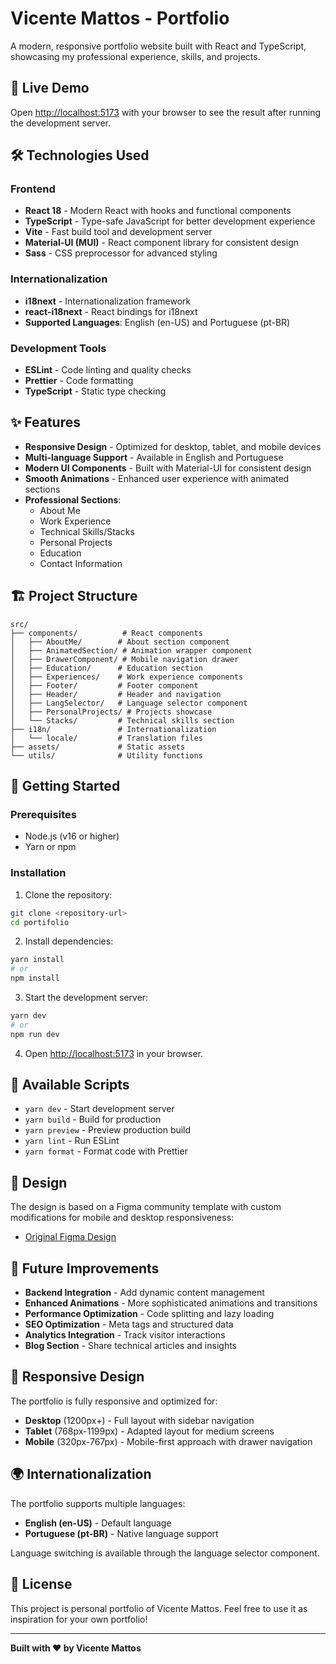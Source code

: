 # Vicente Mattos - Portfolio

A modern, responsive portfolio website built with React and TypeScript, showcasing my professional experience, skills, and projects.

## 🚀 Live Demo

Open [http://localhost:5173](http://localhost:5173) with your browser to see the result after running the development server.

## 🛠️ Technologies Used

### Frontend

- **React 18** - Modern React with hooks and functional components
- **TypeScript** - Type-safe JavaScript for better development experience
- **Vite** - Fast build tool and development server
- **Material-UI (MUI)** - React component library for consistent design
- **Sass** - CSS preprocessor for advanced styling

### Internationalization

- **i18next** - Internationalization framework
- **react-i18next** - React bindings for i18next
- **Supported Languages**: English (en-US) and Portuguese (pt-BR)

### Development Tools

- **ESLint** - Code linting and quality checks
- **Prettier** - Code formatting
- **TypeScript** - Static type checking

## ✨ Features

- **Responsive Design** - Optimized for desktop, tablet, and mobile devices
- **Multi-language Support** - Available in English and Portuguese
- **Modern UI Components** - Built with Material-UI for consistent design
- **Smooth Animations** - Enhanced user experience with animated sections
- **Professional Sections**:
  - About Me
  - Work Experience
  - Technical Skills/Stacks
  - Personal Projects
  - Education
  - Contact Information

## 🏗️ Project Structure

```
src/
├── components/          # React components
│   ├── AboutMe/        # About section component
│   ├── AnimatedSection/ # Animation wrapper component
│   ├── DrawerComponent/ # Mobile navigation drawer
│   ├── Education/      # Education section
│   ├── Experiences/    # Work experience components
│   ├── Footer/         # Footer component
│   ├── Header/         # Header and navigation
│   ├── LangSelector/   # Language selector component
│   ├── PersonalProjects/ # Projects showcase
│   └── Stacks/         # Technical skills section
├── i18n/               # Internationalization
│   └── locale/         # Translation files
├── assets/             # Static assets
└── utils/              # Utility functions
```

## 🚀 Getting Started

### Prerequisites

- Node.js (v16 or higher)
- Yarn or npm

### Installation

1. Clone the repository:

```bash
git clone <repository-url>
cd portifolio
```

2. Install dependencies:

```bash
yarn install
# or
npm install
```

3. Start the development server:

```bash
yarn dev
# or
npm run dev
```

4. Open [http://localhost:5173](http://localhost:5173) in your browser.

## 📜 Available Scripts

- `yarn dev` - Start development server
- `yarn build` - Build for production
- `yarn preview` - Preview production build
- `yarn lint` - Run ESLint
- `yarn format` - Format code with Prettier

## 🎨 Design

The design is based on a Figma community template with custom modifications for mobile and desktop responsiveness:

- [Original Figma Design](<https://www.figma.com/file/Ugqwhovw22v2KW4IfdO2n3/Developer-Portfolio-Design-(Community)?type=design&node-id=0-1&mode=design&t=o9jfMv5Tv4AkOkCD-0>)

## 🔧 Future Improvements

- **Backend Integration** - Add dynamic content management
- **Enhanced Animations** - More sophisticated animations and transitions
- **Performance Optimization** - Code splitting and lazy loading
- **SEO Optimization** - Meta tags and structured data
- **Analytics Integration** - Track visitor interactions
- **Blog Section** - Share technical articles and insights

## 📱 Responsive Design

The portfolio is fully responsive and optimized for:

- **Desktop** (1200px+) - Full layout with sidebar navigation
- **Tablet** (768px-1199px) - Adapted layout for medium screens
- **Mobile** (320px-767px) - Mobile-first approach with drawer navigation

## 🌍 Internationalization

The portfolio supports multiple languages:

- **English (en-US)** - Default language
- **Portuguese (pt-BR)** - Native language support

Language switching is available through the language selector component.

## 📄 License

This project is personal portfolio of Vicente Mattos. Feel free to use it as inspiration for your own portfolio!

---

**Built with ❤️ by Vicente Mattos**
